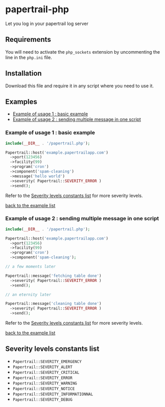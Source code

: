 # papertrail-php
Let you log in your papertrail log server

## Requirements
You will need to activate the `php_sockets` extension by uncommenting the line in the `php.ini` file.

## Installation
Download this file and require it in any script where you need to use it.

## Examples
- [Example of usage 1 : basic example](#example-of-usage-1--basic-example)
- [Example of usage 2 : sending multiple message in one script](#example-of-usage-2--sending-multiple-message-in-one-script)

### Example of usage 1 : basic example
```php
include(__DIR__ . '/papertrail.php');

Papertrail::host('example.papertrailapp.com')
  ->port(123456)
  ->facility(99)
  ->program('cron')
  ->component('spam-cleaning')
  ->message('hello world')
  ->severity( Papertrail::SEVERITY_ERROR )
  ->send();
```

Refer to the [Severity levels constants list](#severity-levels-constants-list) for more severity levels.

[back to the example list](#examples)

### Example of usage 2 : sending multiple message in one script
```php
include(__DIR__ . '/papertrail.php');

Papertrail::host('example.papertrailapp.com')
  ->port(123456)
  ->facility(99)
  ->program('cron')
  ->component('spam-cleaning');

// a few moments later

Papertrail::message('fetching table done')
  ->severity( Papertrail::SEVERITY_ERROR )
  ->send();

// an eternity later

Papertrail::message('cleaning table done')
  ->severity( Papertrail::SEVERITY_ERROR )
  ->send();
```

Refer to the [Severity levels constants list](#severity-levels-constants-list) for more severity levels.

[back to the example list](#examples)

## Severity levels constants list
- `Papertrail::SEVERITY_EMERGENCY`
- `Papertrail::SEVERITY_ALERT`
- `Papertrail::SEVERITY_CRITICAL`
- `Papertrail::SEVERITY_ERROR`
- `Papertrail::SEVERITY_WARNING`
- `Papertrail::SEVERITY_NOTICE`
- `Papertrail::SEVERITY_INFORMATIONNAL`
- `Papertrail::SEVERITY_DEBUG`
